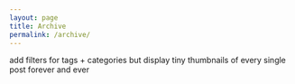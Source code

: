 ```yaml
---
layout: page
title: Archive
permalink: /archive/
---
```


add filters for tags + categories but display tiny thumbnails of every single post forever and ever

